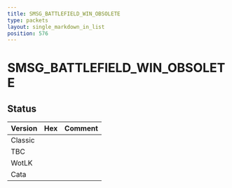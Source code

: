 ```yaml
---
title: SMSG_BATTLEFIELD_WIN_OBSOLETE
type: packets
layout: single_markdown_in_list
position: 576
---
```


# SMSG_BATTLEFIELD_WIN_OBSOLETE

## Status

Version | Hex | Comment
---------- | ---------- | ---------- 
Classic |  |  
TBC |  |  
WotLK |  |  
Cata |  |  

